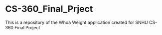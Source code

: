 # CS-360_Final_Prject
This is a repository of the Whoa Weight application created for SNHU CS-360 Final Project
